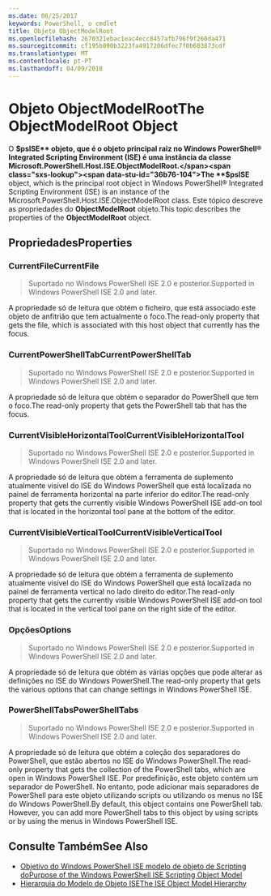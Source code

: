 ```yaml
---
ms.date: 08/25/2017
keywords: PowerShell, o cmdlet
title: Objeto ObjectModelRoot
ms.openlocfilehash: 2670321ebac1eac4ecc8457afb796f9f260da471
ms.sourcegitcommit: cf195b090b3223fa4917206dfec7f0b603873cdf
ms.translationtype: MT
ms.contentlocale: pt-PT
ms.lasthandoff: 04/09/2018
---
```

# <a name="the-objectmodelroot-object"></a><span data-ttu-id="36b76-103">Objeto ObjectModelRoot</span><span class="sxs-lookup"><span data-stu-id="36b76-103">The ObjectModelRoot Object</span></span>

<span data-ttu-id="36b76-104">O **$psISE** objeto, que é o objeto principal raiz no Windows PowerShell® Integrated Scripting Environment (ISE) é uma instância da classe Microsoft.PowerShell.Host.ISE.ObjectModelRoot.</span><span class="sxs-lookup"><span data-stu-id="36b76-104">The **$psISE** object, which is the principal root object in Windows PowerShell® Integrated Scripting Environment (ISE) is an instance of the Microsoft.PowerShell.Host.ISE.ObjectModelRoot class.</span></span>
<span data-ttu-id="36b76-105">Este tópico descreve as propriedades do **ObjectModelRoot** objeto.</span><span class="sxs-lookup"><span data-stu-id="36b76-105">This topic describes the properties of the **ObjectModelRoot** object.</span></span>

## <a name="properties"></a><span data-ttu-id="36b76-106">Propriedades</span><span class="sxs-lookup"><span data-stu-id="36b76-106">Properties</span></span>

### <a name="currentfile"></a><span data-ttu-id="36b76-107">CurrentFile</span><span class="sxs-lookup"><span data-stu-id="36b76-107">CurrentFile</span></span>

> <span data-ttu-id="36b76-108">Suportado no Windows PowerShell ISE 2.0 e posterior.</span><span class="sxs-lookup"><span data-stu-id="36b76-108">Supported in Windows PowerShell ISE 2.0 and later.</span></span>

<span data-ttu-id="36b76-109">A propriedade só de leitura que obtém o ficheiro, que está associado este objeto de anfitrião que tem actualmente o foco.</span><span class="sxs-lookup"><span data-stu-id="36b76-109">The read-only property that gets the file, which is associated with this host object that currently has the focus.</span></span>

### <a name="currentpowershelltab"></a><span data-ttu-id="36b76-110">CurrentPowerShellTab</span><span class="sxs-lookup"><span data-stu-id="36b76-110">CurrentPowerShellTab</span></span>

> <span data-ttu-id="36b76-111">Suportado no Windows PowerShell ISE 2.0 e posterior.</span><span class="sxs-lookup"><span data-stu-id="36b76-111">Supported in Windows PowerShell ISE 2.0 and later.</span></span>

<span data-ttu-id="36b76-112">A propriedade só de leitura que obtém o separador do PowerShell que tem o foco.</span><span class="sxs-lookup"><span data-stu-id="36b76-112">The read-only property that gets the PowerShell tab that has the focus.</span></span>

### <a name="currentvisiblehorizontaltool"></a><span data-ttu-id="36b76-113">CurrentVisibleHorizontalTool</span><span class="sxs-lookup"><span data-stu-id="36b76-113">CurrentVisibleHorizontalTool</span></span>

> <span data-ttu-id="36b76-114">Suportado no Windows PowerShell ISE 2.0 e posterior.</span><span class="sxs-lookup"><span data-stu-id="36b76-114">Supported in Windows PowerShell ISE 2.0 and later.</span></span>

<span data-ttu-id="36b76-115">A propriedade só de leitura que obtém a ferramenta de suplemento atualmente visível do ISE do Windows PowerShell que está localizada no painel de ferramenta horizontal na parte inferior do editor.</span><span class="sxs-lookup"><span data-stu-id="36b76-115">The read-only property that gets the currently visible Windows PowerShell ISE add-on tool that is located in the horizontal tool pane at the bottom of the editor.</span></span>

### <a name="currentvisibleverticaltool"></a><span data-ttu-id="36b76-116">CurrentVisibleVerticalTool</span><span class="sxs-lookup"><span data-stu-id="36b76-116">CurrentVisibleVerticalTool</span></span>

> <span data-ttu-id="36b76-117">Suportado no Windows PowerShell ISE 2.0 e posterior.</span><span class="sxs-lookup"><span data-stu-id="36b76-117">Supported in Windows PowerShell ISE 2.0 and later.</span></span>

<span data-ttu-id="36b76-118">A propriedade só de leitura que obtém a ferramenta de suplemento atualmente visível do ISE do Windows PowerShell que está localizada no painel de ferramenta vertical no lado direito do editor.</span><span class="sxs-lookup"><span data-stu-id="36b76-118">The read-only property that gets the currently visible Windows PowerShell ISE add-on tool that is located in the vertical tool pane on the right side of the editor.</span></span>

### <a name="options"></a><span data-ttu-id="36b76-119">Opções</span><span class="sxs-lookup"><span data-stu-id="36b76-119">Options</span></span>

> <span data-ttu-id="36b76-120">Suportado no Windows PowerShell ISE 2.0 e posterior.</span><span class="sxs-lookup"><span data-stu-id="36b76-120">Supported in Windows PowerShell ISE 2.0 and later.</span></span>

<span data-ttu-id="36b76-121">A propriedade só de leitura que obtém as várias opções que pode alterar as definições no ISE do Windows PowerShell.</span><span class="sxs-lookup"><span data-stu-id="36b76-121">The read-only property that gets the various options that can change settings in Windows PowerShell ISE.</span></span>

### <a name="powershelltabs"></a><span data-ttu-id="36b76-122">PowerShellTabs</span><span class="sxs-lookup"><span data-stu-id="36b76-122">PowerShellTabs</span></span>

> <span data-ttu-id="36b76-123">Suportado no Windows PowerShell ISE 2.0 e posterior.</span><span class="sxs-lookup"><span data-stu-id="36b76-123">Supported in Windows PowerShell ISE 2.0 and later.</span></span>

<span data-ttu-id="36b76-124">A propriedade só de leitura que obtém a coleção dos separadores do PowerShell, que estão abertos no ISE do Windows PowerShell.</span><span class="sxs-lookup"><span data-stu-id="36b76-124">The read-only property that gets the collection of the PowerShell tabs, which are open in Windows PowerShell ISE.</span></span> <span data-ttu-id="36b76-125">Por predefinição, este objeto contém um separador de PowerShell. No entanto, pode adicionar mais separadores de PowerShell para este objeto utilizando scripts ou utilizando os menus no ISE do Windows PowerShell.</span><span class="sxs-lookup"><span data-stu-id="36b76-125">By default, this object contains one PowerShell tab. However, you can add more PowerShell tabs to this object by using scripts or by using the menus in Windows PowerShell ISE.</span></span>

## <a name="see-also"></a><span data-ttu-id="36b76-126">Consulte Também</span><span class="sxs-lookup"><span data-stu-id="36b76-126">See Also</span></span>

- [<span data-ttu-id="36b76-127">Objetivo do Windows PowerShell ISE modelo de objeto de Scripting do</span><span class="sxs-lookup"><span data-stu-id="36b76-127">Purpose of the Windows PowerShell ISE Scripting Object Model</span></span>](Purpose-of-the-Windows-PowerShell-ISE-Scripting-Object-Model.md)
- [<span data-ttu-id="36b76-128">Hierarquia do Modelo de Objeto ISE</span><span class="sxs-lookup"><span data-stu-id="36b76-128">The ISE Object Model Hierarchy</span></span>](The-ISE-Object-Model-Hierarchy.md)